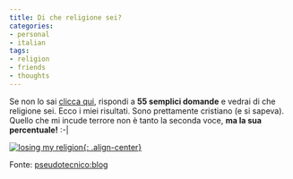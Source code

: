 ```yaml
---
title: Di che religione sei?
categories:
- personal
- italian
tags:
- religion
- friends
- thoughts
---
```

Se non lo sai [clicca qui](http://quizfarm.com/quiz_repository/Religion/157212/
"http://quizfarm.com/quiz_repository/Religion/157212/" ), rispondi a **55
semplici domande** e vedrai di che religione sei. Ecco i miei risultati. Sono
prettamente cristiano (e si sapeva). Quello che mi incude terrore non è tanto
la seconda voce, **ma la sua percentuale!** :-|

[![losing my religion]({{site.url}}/images/myreligion.jpg){: .align-center}](http://quizfarm.com/quiz_repository/Religion/157212/ "losing my religion" )
  
Fonte: [pseudotecnico:blog](http://www.pseudotecnico.org/blog/2007/10/20/il-test-religioso-un-tipo-raccomandabile/
"http://www.pseudotecnico.org/blog/2007/10/20/il-test-religioso-un-tipo-raccomandabile/" )

